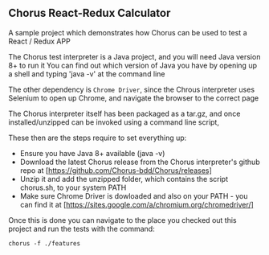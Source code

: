 ## Chorus React-Redux Calculator

A sample project which demonstrates how Chorus can be used to test a React / Redux APP

The Chorus test interpreter is a Java project, and you will need Java version 8+ to run it
You can find out which version of Java you have by opening up a shell and typing 'java -v' at the command line

The other dependency is `Chrome Driver`, since the Chrous interpreter uses Selenium to open up Chrome, and navigate the browser to the correct page

The Chorus interpreter itself has been packaged as a tar.gz, and once installed/unzipped can be invoked using a command line script, 

These then are the steps require to set everything up:
 
 * Ensure you have Java 8+ available (java -v)
 * Download the latest Chorus release from the Chorus interpreter's github repo at [https://github.com/Chorus-bdd/Chorus/releases]
 * Unzip it and add the unzipped folder, which contains the script chorus.sh, to your system PATH
 * Make sure Chrome Driver is dowloaded and also on your PATH - you can find it at [https://sites.google.com/a/chromium.org/chromedriver/]

Once this is done you can  navigate to the place you checked out this project and run the tests with the command: 

`chorus -f ./features`


